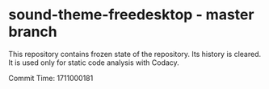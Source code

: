 # sound-theme-freedesktop - master branch

This repository contains frozen state of the repository.
Its history is cleared. It is used only for static code
analysis with Codacy.

Commit Time: 1711000181